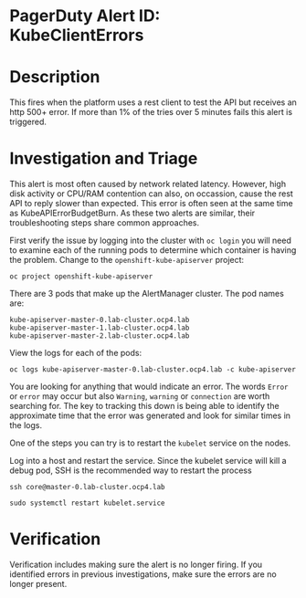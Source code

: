 # PagerDuty Alert ID: KubeClientErrors
# Description
This fires when the platform uses a rest client to test the API but receives an http 500+ error. If more than 1% of the tries over 5 minutes fails this alert is triggered. 

# Investigation and Triage

This alert is most often caused by network related latency. However, high disk activity or CPU/RAM contention can also, on occassion, cause the rest API to reply slower than expected. This error is often seen at the same time as KubeAPIErrorBudgetBurn. As these two alerts are similar, their troubleshooting steps share common approaches.

First verify the issue by logging into the cluster with `oc login` you will need to examine each of the running pods to determine which container is having the problem. Change to the `openshift-kube-apiserver` project:

```
oc project openshift-kube-apiserver
```

There are 3 pods that make up the AlertManager cluster. The pod names are:

```
kube-apiserver-master-0.lab-cluster.ocp4.lab 
kube-apiserver-master-1.lab-cluster.ocp4.lab
kube-apiserver-master-2.lab-cluster.ocp4.lab
```

View the logs for each of the pods:

```
oc logs kube-apiserver-master-0.lab-cluster.ocp4.lab -c kube-apiserver
```

You are looking for anything that would indicate an error. The words `Error` or `error` may occur but also `Warning`, `warning` or `connection` are worth searching for. The key to tracking this down is being able to identify the approximate time that the error was generated and look for similar times in the logs.

One of the steps you can try is to restart the `kubelet` service on the nodes.

Log into a host and restart the service. Since the kubelet service will kill a debug pod, SSH is the recommended way to restart the process

```
ssh core@master-0.lab-cluster.ocp4.lab

sudo systemctl restart kubelet.service
```


# Verification
Verification includes making sure the alert is no longer firing. If you identified errors in previous investigations, make sure the errors are no longer present.